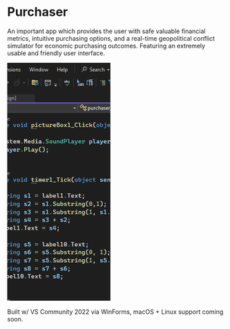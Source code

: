 # Purchaser

An important app which provides the user with safe valuable financial metrics, intuitive purchasing options, and a real-time geopolitical conflict simulator for economic purchasing outcomes. Featuring an extremely usable and friendly user interface.

![alt text](code.png "Title")

Built w/ VS Community 2022 via WinForms, macOS + Linux support coming soon.

